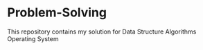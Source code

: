 # Problem-Solving
This repository contains my solution for 
Data Structure
Algorithms
Operating System 

